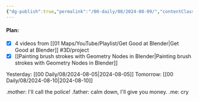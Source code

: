 ```yaml
---
{"dg-publish":true,"permalink":"/00-daily/08/2024-08-09/","contentClasses":"daily Friday page-white pen-lime","noteIcon":"","created":"2025-01-21T01:20:16.249+10:00","updated":"2025-01-21T15:25:26.597+10:00"}
---
```


#### Plan:
- [x] 4 videos from [[01 Maps/YouTube/Playlist/Get Good at Blender\|Get Good at Blender]] #3D/project
- [x] [[Painting brush strokes with Geometry Nodes in Blender\|Painting brush strokes with Geometry Nodes in Blender]]

Yesterday: [[00 Daily/08/2024-08-05\|2024-08-05]]
Tomorrow: [[00 Daily/08/2024-08-10\|2024-08-10]]

.mother: I'll call the police!
.father: calm down, I'll give you money.
.me: cry